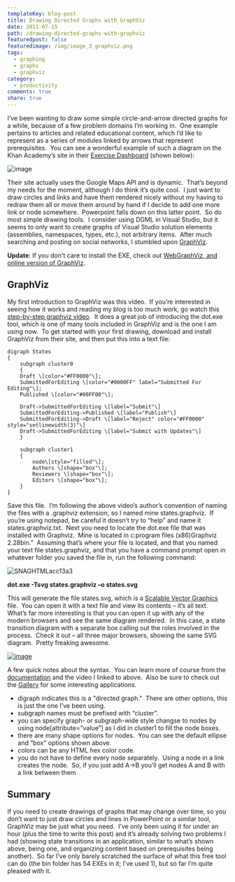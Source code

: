 ```yaml
---
templateKey: blog-post
title: Drawing Directed Graphs with GraphViz
date: 2011-07-15
path: /drawing-directed-graphs-with-graphviz
featuredpost: false
featuredimage: /img/image_3_graphviz.png
tags:
  - graphing
  - graphs
  - graphviz
category:
  - productivity
comments: true
share: true
---
```


I’ve been wanting to draw some simple circle-and-arrow directed graphs for a while, because of a few problem domains I’m working in.  One example pertains to articles and related educational content, which I’d like to represent as a series of modules linked by arrows that represent prerequisites.  You can see a wonderful example of such a diagram on the Khan Academy’s site in their [Exercise Dashboard](http://www.khanacademy.org/exercisedashboard) (shown below):

![image](/img/image_3_graphviz.png "image")

Their site actually uses the Google Maps API and is dynamic.  That’s beyond my needs for the moment, although I do think it’s quite cool.  I just want to draw circles and links and have them rendered nicely without my having to redraw them all or move them around by hand if I decide to add one more link or node somewhere.  Powerpoint falls down on this latter point.  So do most simple drawing tools.  I consider using DGML in Visual Studio, but it seems to only want to create graphs of Visual Studio solution elements (assemblies, namespaces, types, etc.), not arbitrary items.  After much searching and posting on social networks, I stumbled upon [GraphViz](http://graphviz.org).

**Update**: If you don't care to install the EXE, check out [WebGraphViz, and online version of GraphViz](http://webgraphviz.com/).

## GraphViz

My first introduction to GraphViz was this video.  If you’re interested in seeing how it works and reading my blog is too much work, go watch this [step-by-step graphviz video](http://vimeo.com/7860697).  It does a great job of introducing the dot.exe tool, which is one of many tools included in GraphViz and is the one I am using now.  To get started with your first drawing, download and install GraphViz from their site, and then put this into a text file:

```
digraph States
{
    subgraph cluster0
    {
    Draft \[color="#FF0000"\];
    SubmittedForEditing \[color="#0000FF" label="Submitted For Editing"\];
    Published \[color="#00FF00"\];

    Draft->SubmittedForEditing \[label="Submit"\]
    SubmittedForEditing->Published \[label="Publish"\]
    SubmittedForEditing->Draft \[label="Reject" color="#FF0000" style="setlinewidth(3)"\]
    Draft->SubmittedForEditing \[label="Submit with Updates"\]
    }

    subgraph cluster1
    {
        node\[style="filled"\];
        Authors \[shape="box"\];
        Reviewers \[shape="box"\];
        Editors \[shape="box"\];
    }
}
```

Save this file.  I’m following the above video’s author’s convention of naming the files with a .graphviz extension, so I named mine states.graphviz.  If you’re using notepad, be careful it doesn’t try to “help” and name it states.graphviz.txt.  Next you need to locate the dot.exe file that was installed with Graphviz.  Mine is located in c:program files (x86)Graphviz 2.28bin.”  Assuming that’s where your file is located, and that you named your text file states.graphviz, and that you have a command prompt open in whatever folder you saved the file in, run the following command:

![SNAGHTMLacc13a3](/img/SNAGHTMLacc13a3_1.png "SNAGHTMLacc13a3")

**dot.exe -Tsvg states.graphviz –o states.svg**

This will generate the file states.svg, which is a [Scalable Vector Graphics](http://en.wikipedia.org/wiki/Scalable_Vector_Graphics) file.  You can open it with a text file and view its contents – it’s all text.  What’s far more interesting is that you can open it up with any of the modern browsers and see the same diagram rendered.  In this case, a state transition diagram with a separate box calling out the roles involved in the process.  Check it out – all three major browsers, showing the same SVG diagram.  Pretty freaking awesome.

[![image](/img/image_thumb_1_graphviz.png "image")](/wp-content/files/media/image/Windows-Live-Writer/Drawing-Directed-Graphs-with-GraphViz_E14E/image_5.png)

A few quick notes about the syntax.  You can learn more of course from the [documentation](http://graphviz.org/Documentation.php) and the video I linked to above.  Also be sure to check out the [Gallery](http://graphviz.org/Gallery.php) for some interesting applications.

- digraph indicates this is a "directed graph."  There are other options, this is just the one I’ve been using.
- subgraph names must be prefixed with “cluster”.
- you can specify graph- or subgraph-wide style changse to nodes by using node\[attribute=”value”\] as I did in cluster1 to fill the node boxes.
- there are many shape options for nodes.  You can see the default ellipse and “box” options shown above.
- colors can be any HTML hex color code.
- you do not have to define every node separately.  Using a node in a link creates the node.  So, if you just add A->B you’ll get nodes A and B with a link between them

## Summary

If you need to create drawings of graphs that may change over time, so you don’t want to just draw circles and lines in PowerPoint or a similar tool, GraphViz may be just what you need.  I’ve only been using it for under an hour (plus the time to write this post) and it’s already solving two problems I had (showing state transitions in an application, similar to what’s shown above, being one, and organizing content based on prerequisites being another).  So far I’ve only barely scratched the surface of what this free tool can do (the bin folder has 54 EXEs in it; I’ve used 1), but so far I’m quite pleased with it.
